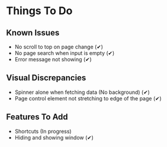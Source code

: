 # Things To Do

## **Known Issues**

-   No scroll to top on page change (✔)
-   No page search when input is empty (✔)
-   Error message not showing (✔)

## **Visual Discrepancies**

-   Spinner alone when fetching data (No background) (✔)
-   Page control element not stretching to edge of the page (✔)

## **Features To Add**

-   Shortcuts (In progress)
-   Hiding and showing window (✔)
